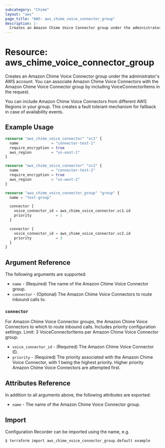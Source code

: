 ```yaml
---
subcategory: "Chime"
layout: "aws"
page_title: "AWS: aws_chime_voice_connector_group"
description: |-
  Creates an Amazon Chime Voice Connector group under the administrator's AWS account.
---
```


# Resource: aws_chime_voice_connector_group

Creates an Amazon Chime Voice Connector group under the administrator's AWS account. You can associate Amazon Chime Voice Connectors with the Amazon Chime Voice Connector group by including VoiceConnectorItems in the request.

You can include Amazon Chime Voice Connectors from different AWS Regions in your group. This creates a fault tolerant mechanism for fallback in case of availability events.

## Example Usage

```terraform
resource "aws_chime_voice_connector" "vc1" {
  name               = "connector-test-1"
  require_encryption = true
  aws_region         = "us-east-1"
}

resource "aws_chime_voice_connector" "vc2" {
  name               = "connector-test-2"
  require_encryption = true
  aws_region         = "us-west-2"
}

resource "aws_chime_voice_connector_group" "group" {
  name = "test-group"

  connector {
    voice_connector_id = aws_chime_voice_connector.vc1.id
    priority           = 1
  }

  connector {
    voice_connector_id = aws_chime_voice_connector.vc2.id
    priority           = 3
  }
}
```

## Argument Reference

The following arguments are supported:

* `name` - (Required) The name of the Amazon Chime Voice Connector group.
* `connector` - (Optional) The Amazon Chime Voice Connectors to route inbound calls to.

### `connector`

For Amazon Chime Voice Connector groups, the Amazon Chime Voice Connectors to which to route inbound calls. Includes priority configuration settings. Limit: 3 VoiceConnectorItems per Amazon Chime Voice Connector group.

* `voice_connector_id` - (Required) The Amazon Chime Voice Connector ID.
* `priority` - (Required) The priority associated with the Amazon Chime Voice Connector, with 1 being the highest priority. Higher priority Amazon Chime Voice Connectors are attempted first.

## Attributes Reference

In addition to all arguments above, the following attributes are exported:

* `name` - The name of the Amazon Chime Voice Connector group.

## Import

Configuration Recorder can be imported using the name, e.g.

```
$ terraform import aws_chime_voice_connector_group.default example
```
